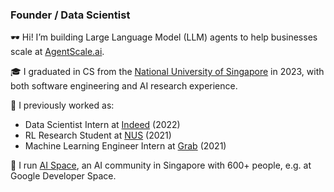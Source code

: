 ### Founder / Data Scientist

🕶️ Hi! I’m building Large Language Model (LLM) agents to help businesses scale at [AgentScale.ai](https://agentscale.ai/).

🎓 I graduated in CS from the [National University of Singapore](https://www.comp.nus.edu.sg) in 2023, with both software engineering and AI research experience.

💼 I previously worked as:

* Data Scientist Intern at [Indeed](https://www.indeed.jobs) (2022)
* RL Research Student at [NUS](https://clear-nus.github.io) (2021)
* Machine Learning Engineer Intern at [Grab](https://www.grab.com/sg) (2021)

🧠 I run [AI Space](https://t.me/joinchat/Nd3pOKrmU2EwYTU9), an AI community in Singapore with 600+ people, e.g. at Google Developer Space.
